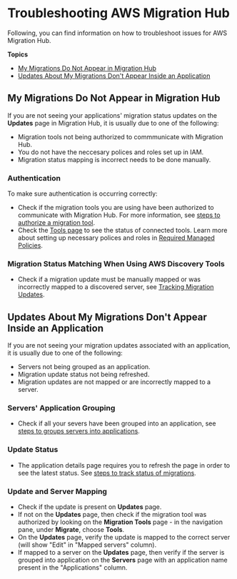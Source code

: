# Troubleshooting AWS Migration Hub<a name="troubleshooting"></a>

Following, you can find information on how to troubleshoot issues for AWS Migration Hub\.

**Topics**
+ [My Migrations Do Not Appear in Migration Hub](#migs-do-not-appear-in-hub)
+ [Updates About My Migrations Don't Appear Inside an Application](#migs-do-not-appear-in-app)

## My Migrations Do Not Appear in Migration Hub<a name="migs-do-not-appear-in-hub"></a>

If you are not seeing your applications' migration status updates on the **Updates** page in Migration Hub, it is usually due to one of the following:
+ Migration tools not being authorized to commmunicate with Migration Hub\.
+ You do not have the neccesary polices and roles set up in IAM\.
+ Migration status mapping is incorrect needs to be done manually\.

### Authentication<a name="authenitcation-ts"></a>

To make sure authentication is occurring correctly:
+ Check if the migration tools you are using have been authorized to communicate with Migration Hub\. For more information, see [steps to authorize a migration tool](migrate-wt-migrate.md#migrate-wt-migrate-using-tools)\.
+ Check the [Tools page](http://console.aws.amazon.com/migrationhub/migrate/tools) to see the status of connected tools\. Learn more about setting up necessary polices and roles in [Required Managed Policies](new-customer-setup.md#required-managed-policies)\.

### Migration Status Matching When Using AWS Discovery Tools<a name="matching"></a>
+ Check if a migration update must be manually mapped or was incorrectly mapped to a discovered server, see [Tracking Migration Updates](doing-more.md#updates-tracking-wt)\.

## Updates About My Migrations Don't Appear Inside an Application<a name="migs-do-not-appear-in-app"></a>

If you are not seeing your migration updates associated with an application, it is usually due to one of the following:
+ Servers not being grouped as an application\.
+ Migration update status not being refreshed\.
+ Migration updates are not mapped or are incorrectly mapped to a server\.

### Servers' Application Grouping<a name="group-as-apps"></a>
+ Check if all your severs have been grouped into an application, see [steps to groups servers into applications](migrate-wt-migrate.md#migrate-wt-group-as-applications)\.

### Update Status<a name="update-status"></a>
+ The application details page requires you to refresh the page in order to see the latest status\. See [steps to track status of migrations](migrate-wt-track.md#migrate-wt-track-app-status)\.

### Update and Server Mapping<a name="update-mapping"></a>
+ Check if the update is present on **Updates** page\.
+ If not on the **Updates** page, then check if the migration tool was authorized by looking on the **Migration Tools** page \- in the navigation pane, under **Migrate**, choose **Tools**\.
+ On the **Updates** page, verify the update is mapped to the correct server \(will show "Edit" in "Mapped servers" column\)\.
+ If mapped to a server on the **Updates** page, then verify if the server is grouped into application on the **Servers** page with an application name present in the "Applications" column\.